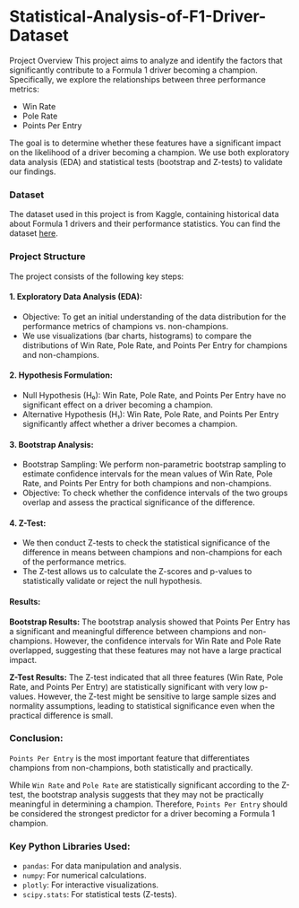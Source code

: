 # Statistical-Analysis-of-F1-Driver-Dataset #

Project Overview
This project aims to analyze and identify the factors that significantly contribute to a Formula 1 driver becoming a champion. Specifically, we explore the relationships between three performance metrics:
- Win Rate
- Pole Rate
- Points Per Entry

The goal is to determine whether these features have a significant impact on the likelihood of a driver becoming a champion. We use both exploratory data analysis (EDA) and statistical tests (bootstrap and Z-tests) to validate our findings.

### Dataset ###
The dataset used in this project is from Kaggle, containing historical data about Formula 1 drivers and their performance statistics. You can find the dataset [here](https://www.kaggle.com/datasets/petalme/f1-drivers-dataset).

### Project Structure ###
The project consists of the following key steps:
#### 1. Exploratory Data Analysis (EDA): ####
  - Objective: To get an initial understanding of the data distribution for the performance metrics of champions vs. non-champions.
  - We use visualizations (bar charts, histograms) to compare the distributions of Win Rate, Pole Rate, and Points Per Entry for champions and non-champions.
#### 2. Hypothesis Formulation: ####
  - Null Hypothesis (H₀): Win Rate, Pole Rate, and Points Per Entry have no significant effect on a driver becoming a champion.
  - Alternative Hypothesis (H₁): Win Rate, Pole Rate, and Points Per Entry significantly affect whether a driver becomes a champion.
#### 3. Bootstrap Analysis: ####
  - Bootstrap Sampling: We perform non-parametric bootstrap sampling to estimate confidence intervals for the mean values of Win Rate, Pole Rate, and Points Per Entry for both champions and non-champions.
  - Objective: To check whether the confidence intervals of the two groups overlap and assess the practical significance of the difference.
#### 4. Z-Test: ####
  - We then conduct Z-tests to check the statistical significance of the difference in means between champions and non-champions for each of the performance metrics.
  - The Z-test allows us to calculate the Z-scores and p-values to statistically validate or reject the null hypothesis.

#### Results: ####
**Bootstrap Results:** The bootstrap analysis showed that Points Per Entry has a significant and meaningful difference between champions and non-champions. However, the confidence intervals for Win Rate and Pole Rate overlapped, suggesting that these features may not have a large practical impact.

**Z-Test Results:** The Z-test indicated that all three features (Win Rate, Pole Rate, and Points Per Entry) are statistically significant with very low p-values. However, the Z-test might be sensitive to large sample sizes and normality assumptions, leading to statistical significance even when the practical difference is small.

### Conclusion: ###
`Points Per Entry` is the most important feature that differentiates champions from non-champions, both statistically and practically.

While `Win Rate` and `Pole Rate` are statistically significant according to the Z-test, the bootstrap analysis suggests that they may not be practically meaningful in determining a champion.
Therefore, `Points Per Entry` should be considered the strongest predictor for a driver becoming a Formula 1 champion.

### Key Python Libraries Used: ###
- `pandas`: For data manipulation and analysis.
- `numpy`: For numerical calculations.
- `plotly`: For interactive visualizations.
- `scipy.stats`: For statistical tests (Z-tests).
